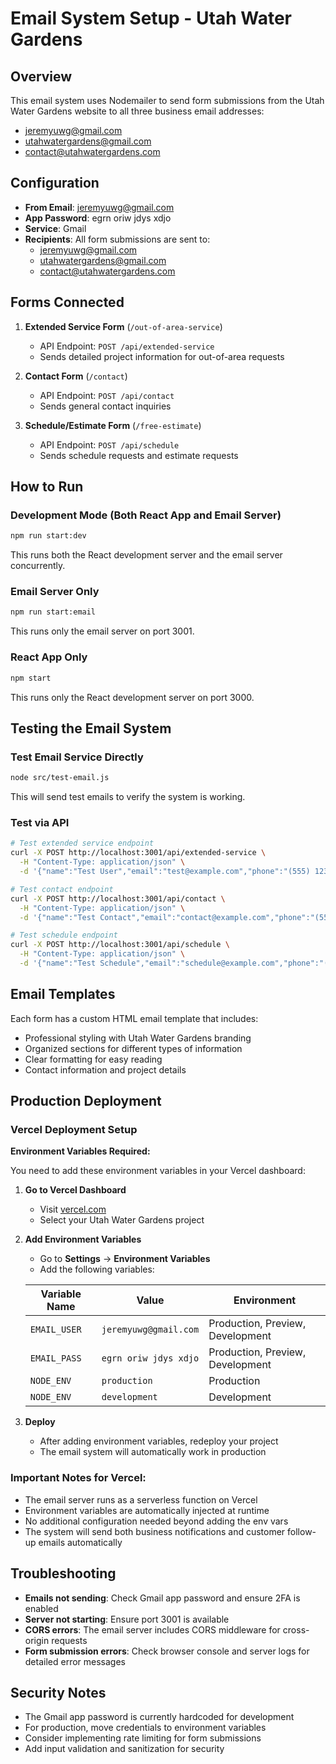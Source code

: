 # Email System Setup - Utah Water Gardens

## Overview
This email system uses Nodemailer to send form submissions from the Utah Water Gardens website to all three business email addresses:
- jeremyuwg@gmail.com
- utahwatergardens@gmail.com  
- contact@utahwatergardens.com

## Configuration
- **From Email**: jeremyuwg@gmail.com
- **App Password**: egrn oriw jdys xdjo
- **Service**: Gmail
- **Recipients**: All form submissions are sent to:
  - jeremyuwg@gmail.com
  - utahwatergardens@gmail.com
  - contact@utahwatergardens.com

## Forms Connected
1. **Extended Service Form** (`/out-of-area-service`)
   - API Endpoint: `POST /api/extended-service`
   - Sends detailed project information for out-of-area requests

2. **Contact Form** (`/contact`)
   - API Endpoint: `POST /api/contact`
   - Sends general contact inquiries

3. **Schedule/Estimate Form** (`/free-estimate`)
   - API Endpoint: `POST /api/schedule`
   - Sends schedule requests and estimate requests

## How to Run

### Development Mode (Both React App and Email Server)
```bash
npm run start:dev
```
This runs both the React development server and the email server concurrently.

### Email Server Only
```bash
npm run start:email
```
This runs only the email server on port 3001.

### React App Only
```bash
npm start
```
This runs only the React development server on port 3000.

## Testing the Email System

### Test Email Service Directly
```bash
node src/test-email.js
```
This will send test emails to verify the system is working.

### Test via API
```bash
# Test extended service endpoint
curl -X POST http://localhost:3001/api/extended-service \
  -H "Content-Type: application/json" \
  -d '{"name":"Test User","email":"test@example.com","phone":"(555) 123-4567","distance":"75","projectType":"Residential Pond","projectDescription":"Test project","timeline":"Within 1 month"}'

# Test contact endpoint
curl -X POST http://localhost:3001/api/contact \
  -H "Content-Type: application/json" \
  -d '{"name":"Test Contact","email":"contact@example.com","phone":"(555) 987-6543","service":"Pond Maintenance","message":"Test message"}'

# Test schedule endpoint
curl -X POST http://localhost:3001/api/schedule \
  -H "Content-Type: application/json" \
  -d '{"name":"Test Schedule","email":"schedule@example.com","phone":"(555) 456-7890","preferredDate":"2024-02-15","serviceType":"Pond Design","message":"Test schedule request"}'
```

## Email Templates
Each form has a custom HTML email template that includes:
- Professional styling with Utah Water Gardens branding
- Organized sections for different types of information
- Clear formatting for easy reading
- Contact information and project details

## Production Deployment

### Vercel Deployment Setup

**Environment Variables Required:**

You need to add these environment variables in your Vercel dashboard:

1. **Go to Vercel Dashboard**
   - Visit [vercel.com](https://vercel.com)
   - Select your Utah Water Gardens project

2. **Add Environment Variables**
   - Go to **Settings** → **Environment Variables**
   - Add the following variables:

   | Variable Name | Value | Environment |
   |---------------|-------|-------------|
   | `EMAIL_USER` | `jeremyuwg@gmail.com` | Production, Preview, Development |
   | `EMAIL_PASS` | `egrn oriw jdys xdjo` | Production, Preview, Development |
   | `NODE_ENV` | `production` | Production |
   | `NODE_ENV` | `development` | Development |

3. **Deploy**
   - After adding environment variables, redeploy your project
   - The email system will automatically work in production

### Important Notes for Vercel:
- The email server runs as a serverless function on Vercel
- Environment variables are automatically injected at runtime
- No additional configuration needed beyond adding the env vars
- The system will send both business notifications and customer follow-up emails automatically

## Troubleshooting
- **Emails not sending**: Check Gmail app password and ensure 2FA is enabled
- **Server not starting**: Ensure port 3001 is available
- **CORS errors**: The email server includes CORS middleware for cross-origin requests
- **Form submission errors**: Check browser console and server logs for detailed error messages

## Security Notes
- The Gmail app password is currently hardcoded for development
- For production, move credentials to environment variables
- Consider implementing rate limiting for form submissions
- Add input validation and sanitization for security
